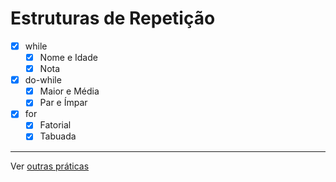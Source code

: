 # Estruturas de Repetição

- [x] while
  - [x] Nome e Idade
  - [x] Nota
- [x] do-while
  - [x] Maior e Média
  - [x] Par e Ímpar
- [x] for
  - [x] Fatorial
  - [x] Tabuada

---

Ver [outras práticas](https://github.com/danilotc/bootcamp-dio-banco-pan/tree/main/src)